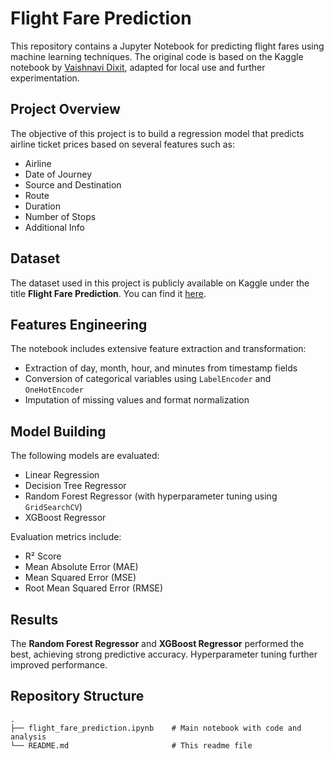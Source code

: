 # Flight Fare Prediction

This repository contains a Jupyter Notebook for predicting flight fares using machine learning techniques. The original code is based on the Kaggle notebook by [Vaishnavi Dixit](https://www.kaggle.com/code/vaishnavidixit12/flight-fare-prediction), adapted for local use and further experimentation.

## Project Overview

The objective of this project is to build a regression model that predicts airline ticket prices based on several features such as:
- Airline
- Date of Journey
- Source and Destination
- Route
- Duration
- Number of Stops
- Additional Info

## Dataset

The dataset used in this project is publicly available on Kaggle under the title **Flight Fare Prediction**. You can find it [here](https://www.kaggle.com/datasets/nikhilmittal/flight-fare-prediction-mh).

## Features Engineering

The notebook includes extensive feature extraction and transformation:
- Extraction of day, month, hour, and minutes from timestamp fields
- Conversion of categorical variables using `LabelEncoder` and `OneHotEncoder`
- Imputation of missing values and format normalization

## Model Building

The following models are evaluated:
- Linear Regression
- Decision Tree Regressor
- Random Forest Regressor (with hyperparameter tuning using `GridSearchCV`)
- XGBoost Regressor

Evaluation metrics include:
- R² Score
- Mean Absolute Error (MAE)
- Mean Squared Error (MSE)
- Root Mean Squared Error (RMSE)

## Results

The **Random Forest Regressor** and **XGBoost Regressor** performed the best, achieving strong predictive accuracy. Hyperparameter tuning further improved performance.

## Repository Structure

```
.
├── flight_fare_prediction.ipynb    # Main notebook with code and analysis
└── README.md                       # This readme file
```


